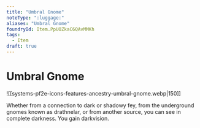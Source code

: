 ```yaml
---
title: "Umbral Gnome"
noteType: ":luggage:"
aliases: "Umbral Gnome"
foundryId: Item.PpUOZkaC6QAvMMKh
tags:
  - Item
draft: true
---
```


# Umbral Gnome
![[systems-pf2e-icons-features-ancestry-umbral-gnome.webp|150]]

Whether from a connection to dark or shadowy fey, from the underground gnomes known as drathnelar, or from another source, you can see in complete darkness. You gain darkvision.
